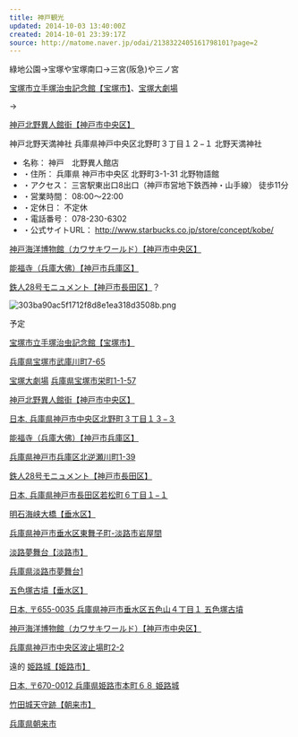 ```yaml
---
title: 神戸観光
updated: 2014-10-03 13:40:00Z
created: 2014-10-01 23:39:17Z
source: http://matome.naver.jp/odai/2138322405161798101?page=2
---
```


綠地公園→宝塚や宝塚南口→三宮(阪急)や三ノ宮

[宝塚市立手塚治虫記念館【宝塚市】](http://matome.naver.jp/odai/2138322405161798101/2138487197298580003)、[宝塚大劇場](http://matome.naver.jp/odai/2138322405161798101?&amp;page=1#)

→

[神戸北野異人館街【神戸市中央区】](http://matome.naver.jp/odai/2138322405161798101/2138487197298580703)

神戸北野天満神社
兵庫県神戸中央区北野町３丁目１２−１ 北野天満神社

- 名称： 神戸　北野異人館店
- ・住所： 兵庫県 神戸市中央区 北野町3-1-31 北野物語館
- ・アクセス： 三宮駅東出口8出口（神戸市営地下鉄西神・山手線） 徒歩11分
- ・営業時間： 08:00～22:00
- ・定休日： 不定休
- ・電話番号： 078-230-6302
- ・公式サイトURL： http://www.starbucks.co.jp/store/concept/kobe/

[神戸海洋博物館（カワサキワールド）【神戸市中央区】](http://matome.naver.jp/odai/2138322405161798101/2138487197298581203)

[能福寺（兵庫大佛）【神戸市兵庫区】](http://matome.naver.jp/odai/2138322405161798101/2138487197298581603)

[鉄人28号モニュメント【神戸市長田区】](http://matome.naver.jp/odai/2138322405161798101/2138555957458964203)？

![303ba90ac5f1712f8d8e1ea318d3508b.png](https://i.imgur.com/m1B1VkZ.png)

予定

[宝塚市立手塚治虫記念館【宝塚市】](http://matome.naver.jp/odai/2138322405161798101/2138487197298580003)

[兵庫県宝塚市武庫川町7-65](http://matome.naver.jp/odai/2138322405161798101?&amp;page=1#)

[宝塚大劇場](http://matome.naver.jp/odai/2138322405161798101?&amp;page=1#)
[兵庫県宝塚市栄町1-1-57](http://matome.naver.jp/odai/2138322405161798101?&amp;page=1#)

[神戸北野異人館街【神戸市中央区】](http://matome.naver.jp/odai/2138322405161798101/2138487197298580703)

[日本, 兵庫県神戸市中央区北野町３丁目１３−３](http://matome.naver.jp/odai/2138322405161798101?&amp;page=1#)

[能福寺（兵庫大佛）【神戸市兵庫区】](http://matome.naver.jp/odai/2138322405161798101/2138487197298581603)

[兵庫県神戸市兵庫区北逆瀬川町1-39](http://matome.naver.jp/odai/2138322405161798101?&amp;page=1#)

[鉄人28号モニュメント【神戸市長田区】](http://matome.naver.jp/odai/2138322405161798101/2138555957458964203)

[日本, 兵庫県神戸市長田区若松町６丁目１−１](http://matome.naver.jp/odai/2138322405161798101?&amp;page=1#)

[明石海峡大橋【垂水区】](http://matome.naver.jp/odai/2138322405161798101/2138728981810181203)

[兵庫県神戸市垂水区東舞子町-淡路市岩屋間](http://matome.naver.jp/odai/2138322405161798101?&amp;page=1#)

[淡路夢舞台【淡路市】](http://matome.naver.jp/odai/2138322405161798101/2138487197398582703)

[兵庫県淡路市夢舞台1](http://matome.naver.jp/odai/2138322405161798101?&amp;page=2#)

[五色塚古墳【垂水区】](http://matome.naver.jp/odai/2138322405161798101/2139099872538729803)

[日本, 〒655-0035 兵庫県神戸市垂水区五色山４丁目１ 五色塚古墳](http://matome.naver.jp/odai/2138322405161798101?&amp;page=2#)

[神戸海洋博物館（カワサキワールド）【神戸市中央区】](http://matome.naver.jp/odai/2138322405161798101/2138487197298581203)

[兵庫県神戸市中央区波止場町2-2](http://matome.naver.jp/odai/2138322405161798101?&amp;page=1#)

遠的
[姫路城【姫路市】](http://matome.naver.jp/odai/2138322405161798101/2138487197398583103)

[日本, 〒670-0012 兵庫県姫路市本町６８ 姫路城](http://matome.naver.jp/odai/2138322405161798101?&amp;page=2#)

[竹田城天守跡【朝来市】](http://matome.naver.jp/odai/2138322405161798101/2138487197398583303)

[兵庫県朝来市](http://matome.naver.jp/odai/2138322405161798101?&amp;page=2#)